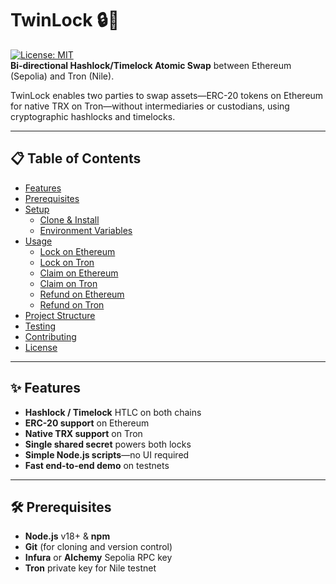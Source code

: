 # TwinLock 🔒🔗

[![License: MIT](https://img.shields.io/badge/License-MIT-blue.svg)](LICENSE)  
**Bi‐directional Hashlock/Timelock Atomic Swap** between Ethereum (Sepolia) and Tron (Nile).

TwinLock enables two parties to swap assets—ERC-20 tokens on Ethereum for native TRX on Tron—without intermediaries or custodians, using cryptographic hashlocks and timelocks.

---

## 📋 Table of Contents

- [Features](#features)  
- [Prerequisites](#prerequisites)  
- [Setup](#setup)  
  - [Clone & Install](#clone--install)  
  - [Environment Variables](#environment-variables)  
- [Usage](#usage)  
  - [Lock on Ethereum](#lock-on-ethereum)  
  - [Lock on Tron](#lock-on-tron)  
  - [Claim on Ethereum](#claim-on-ethereum)  
  - [Claim on Tron](#claim-on-tron)  
  - [Refund on Ethereum](#refund-on-ethereum)  
  - [Refund on Tron](#refund-on-tron)  
- [Project Structure](#project-structure)  
- [Testing](#testing)  
- [Contributing](#contributing)  
- [License](#license)  

---

## ✨ Features

- **Hashlock / Timelock** HTLC on both chains  
- **ERC-20 support** on Ethereum  
- **Native TRX support** on Tron  
- **Single shared secret** powers both locks  
- **Simple Node.js scripts**—no UI required  
- **Fast end-to-end demo** on testnets  

---

## 🛠 Prerequisites

- **Node.js** v18+ & **npm**  
- **Git** (for cloning and version control)  
- **Infura** or **Alchemy** Sepolia RPC key  
- **Tron** private key for Nile testnet  




